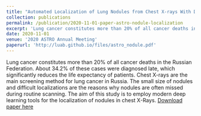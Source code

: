 ```yaml
---
title: "Automated Localization of Lung Nodules from Chest X-rays With Deep Neural Networks"
collection: publications
permalink: /publication/2020-11-01-paper-astro-nodule-localization
excerpt: 'Lung cancer constitutes more than 20% of all cancer deaths in the Russian Federation. About 34.2% of these cases were diagnosed late, which significantly reduces the life expectancy of patients. Chest X-rays are the main screening method for lung cancer in Russia. The small size of nodules and difficult localizations are the reasons why nodules are often missed during routine scanning. The aim of this study is to employ modern deep learning tools for the localization of nodules in chest X-Rays.'
date: 2020-11-01
venue: '2020 ASTRO Annual Meeting'
paperurl: 'http://luab.github.io/files/astro_nodule.pdf'
---
```

Lung cancer constitutes more than 20% of all cancer deaths in the Russian Federation. About 34.2% of these cases were diagnosed late, which significantly reduces the life expectancy of patients. Chest X-rays are the main screening method for lung cancer in Russia. The small size of nodules and difficult localizations are the reasons why nodules are often missed during routine scanning. The aim of this study is to employ modern deep learning tools for the localization of nodules in chest X-Rays.
[Download paper here](http://luab.github.io/files/astro_nodule.pdf)

